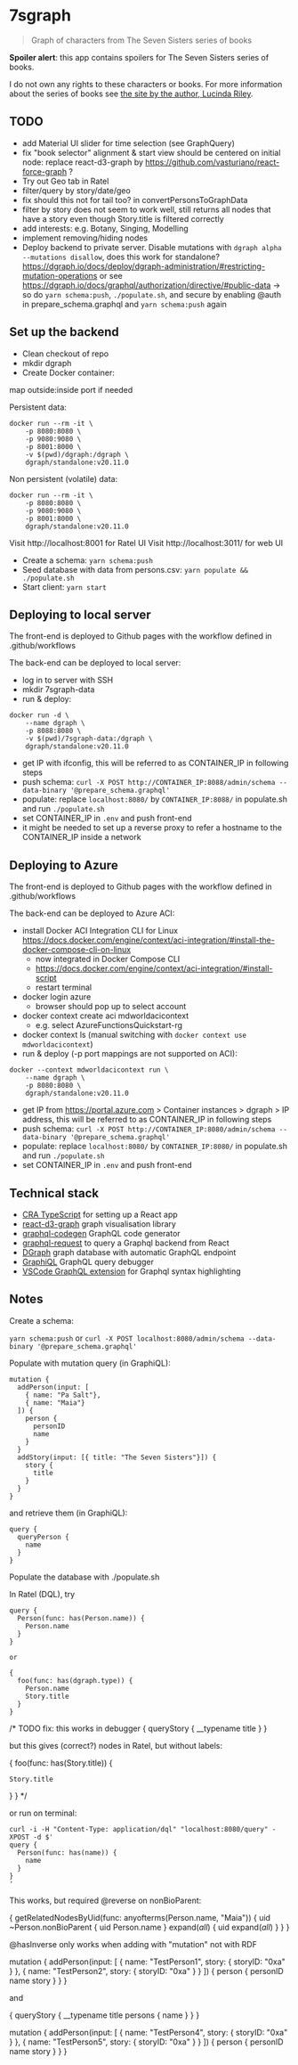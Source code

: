 # 7sgraph

> Graph of characters from The Seven Sisters series of books

**Spoiler alert**: this app contains spoilers for The Seven Sisters series of books.

I do not own any rights to these characters or books. For more information about the series of books see [the site by the author, Lucinda Riley](http://lucindariley.co.uk/seven-sisters-series/).

## TODO

- add Material UI slider for time selection (see GraphQuery)
- fix "book selector" alignment & start view should be centered on initial node: replace react-d3-graph by https://github.com/vasturiano/react-force-graph ? 
- Try out Geo tab in Ratel
- filter/query by story/date/geo
- fix should this not for tail too? in convertPersonsToGraphData
- filter by story does not seem to work well, still returns all nodes that have a story even though Story.title is filtered correctly
- add interests: e.g. Botany, Singing, Modelling
- implement removing/hiding nodes
- Deploy backend to private server. Disable mutations with `dgraph alpha --mutations disallow`, does this work for standalone?
  https://dgraph.io/docs/deploy/dgraph-administration/#restricting-mutation-operations or see https://dgraph.io/docs/graphql/authorization/directive/#public-data -> so do `yarn schema:push`, `./populate.sh`, and secure by enabling @auth in prepare_schema.graphql and `yarn schema:push` again


## Set up the backend

- Clean checkout of repo
- mkdir dgraph
- Create Docker container:

map outside:inside port if needed

Persistent data:

```
docker run --rm -it \
    -p 8080:8080 \
    -p 9080:9080 \
    -p 8001:8000 \
    -v $(pwd)/dgraph:/dgraph \
    dgraph/standalone:v20.11.0
```

Non persistent (volatile) data:

```
docker run --rm -it \
    -p 8080:8080 \
    -p 9080:9080 \
    -p 8001:8000 \
    dgraph/standalone:v20.11.0
```

Visit http://localhost:8001 for Ratel UI
Visit http://localhost:3011/ for web UI

- Create a schema: `yarn schema:push`
- Seed database with data from persons.csv: `yarn populate && ./populate.sh`
- Start client: `yarn start`

## Deploying to local server

The front-end is deployed to Github pages with the workflow defined in .github/workflows

The back-end can be deployed to local server:

- log in to server with SSH
- mkdir 7sgraph-data
- run & deploy:

```
docker run -d \
    --name dgraph \
    -p 8088:8080 \
    -v $(pwd)/7sgraph-data:/dgraph \
    dgraph/standalone:v20.11.0
```

- get IP with ifconfig, this will be referred to as CONTAINER_IP in following steps
- push schema: `curl -X POST http://CONTAINER_IP:8088/admin/schema --data-binary '@prepare_schema.graphql'`
- populate: replace `localhost:8080/` by `CONTAINER_IP:8088/` in populate.sh and run `./populate.sh`
- set CONTAINER_IP in `.env` and push front-end
- it might be needed to set up a reverse proxy to refer a hostname to the CONTAINER_IP inside a network

## Deploying to Azure

The front-end is deployed to Github pages with the workflow defined in .github/workflows

The back-end can be deployed to Azure ACI:

- install Docker ACI Integration CLI for Linux https://docs.docker.com/engine/context/aci-integration/#install-the-docker-compose-cli-on-linux
    - now integrated in Docker Compose CLI
    - https://docs.docker.com/engine/context/aci-integration/#install-script
    - restart terminal
- docker login azure
    - browser should pop up to select account
- docker context create aci mdworldacicontext
    - e.g. select AzureFunctionsQuickstart-rg
- docker context ls (manual switching with `docker context use mdworldacicontext`)
- run & deploy (-p port mappings are not supported on ACI):

```
docker --context mdworldacicontext run \
    --name dgraph \
    -p 8080:8080 \
    dgraph/standalone:v20.11.0
```

- get IP from https://portal.azure.com > Container instances > dgraph > IP address, this will be referred to as CONTAINER_IP in following steps
- push schema: `curl -X POST http://CONTAINER_IP:8080/admin/schema --data-binary '@prepare_schema.graphql'`
- populate: replace `localhost:8080/` by `CONTAINER_IP:8080/` in populate.sh and run `./populate.sh`
- set CONTAINER_IP in `.env` and push front-end

## Technical stack

- [CRA TypeScript](https://create-react-app.dev/) for setting up a React app
- [react-d3-graph](https://danielcaldas.github.io/react-d3-graph/docs/index.html) graph visualisation library
- [graphql-codegen](https://graphql-code-generator.com/docs/getting-started/installation) GraphQL code generator
- [graphql-request](https://github.com/prisma-labs/graphql-request) to query a Graphql backend from React
- [DGraph](https://dgraph.io/docs/graphql/quick-start/) graph database with automatic GraphQL endpoint
- [GraphiQL](https://github.com/graphql/graphiql/blob/main/packages/graphiql/README.md) GraphQL query debugger
- [VSCode GraphQL extension](https://github.com/graphql/vscode-graphql) for Graphql syntax highlighting


## Notes

Create a schema:

`yarn schema:push`
or
`curl -X POST localhost:8080/admin/schema --data-binary '@prepare_schema.graphql'`

Populate with mutation query (in GraphiQL):

```
mutation {
  addPerson(input: [
    { name: "Pa Salt"},
    { name: "Maia"}
  ]) {
    person {
      personID
      name
    }
  }
  addStory(input: [{ title: "The Seven Sisters"}]) {
    story {
      title
    }
  }
}
```

and retrieve them (in GraphiQL):

```
query {
  queryPerson {
    name
  }
}
```

Populate the database with ./populate.sh

In Ratel (DQL), try 

```
query {
  Person(func: has(Person.name)) {
    Person.name
  }
}

or

{
  foo(func: has(dgraph.type)) {
    Person.name
    Story.title
  }
}
```

/* TODO fix: this works in debugger
{
  queryStory {
    __typename
    title
  }
}

but this gives (correct?) nodes in Ratel, but without labels:

{
  foo(func: has(Story.title)) {

    Story.title
  }
}
*/

or run on terminal:

```
curl -i -H "Content-Type: application/dql" "localhost:8080/query" -XPOST -d $'
query {
  Person(func: has(name)) {
    name
  }
}
' 
```


This works, but required @reverse on nonBioParent:

{
  getRelatedNodesByUid(func: anyofterms(Person.name, "Maia")) {
    uid
    ~Person.nonBioParent {
      uid
      Person.name
    }
    expand(_all_) {
      uid
      expand(_all_)
    }
  }
}

@hasInverse only works when adding with "mutation" not with RDF

mutation {
  addPerson(input: [
    { name: "TestPerson1", story: { storyID: "0xa" } },
    { name: "TestPerson2", story: { storyID: "0xa" } }
  ]) {
    person {
      personID
      name
      story
    }
  }
}

and 

{
  queryStory {
    __typename
    title
    persons {
      name
    }
  }
}

mutation {
  addPerson(input: [
    { name: "TestPerson4", story: { storyID: "0xa" } },
    { name: "TestPerson5", story: { storyID: "0xa" } }
  ]) {
    person {
      personID
      name
      story
    }
  }
}
